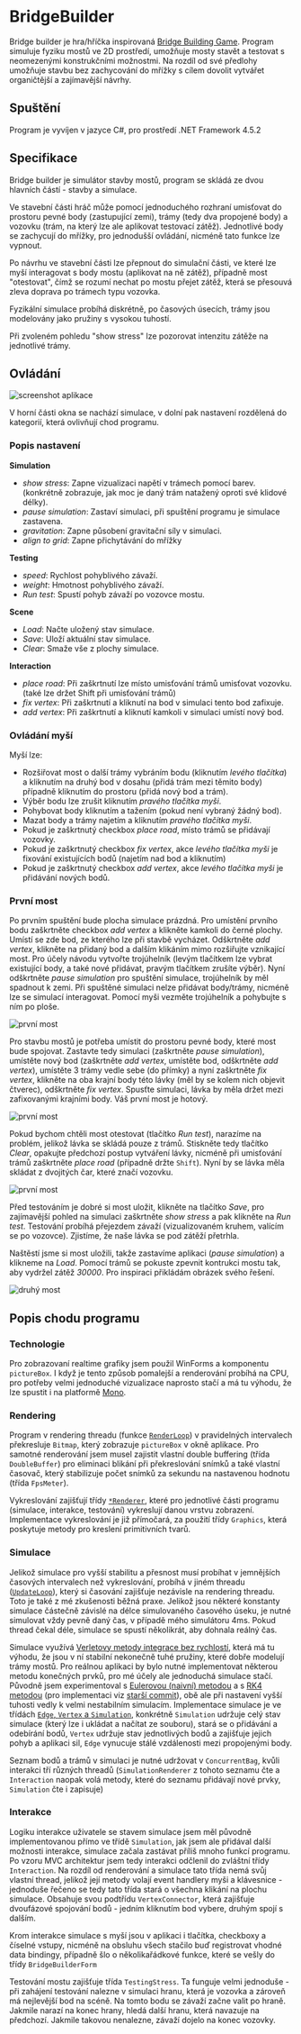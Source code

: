 # BridgeBuilder
Bridge builder je hra/hříčka inspirovaná [Bridge Building Game](http://www.bridgebuilder-game.com/). Program simuluje fyziku mostů ve 2D prostředí, umožňuje mosty stavět a testovat s neomezenými konstrukčními možnostmi. Na rozdíl od své předlohy umožňuje stavbu bez zachycování do mřížky s cílem dovolit vytvářet organičtější a zajímavější návrhy.

## Spuštění
Program je vyvíjen v jazyce C#, pro prostředí .NET Framework 4.5.2

## Specifikace
Bridge builder je simulátor stavby mostů, program se skládá ze dvou hlavních částí - stavby a simulace.

Ve stavební části hráč může pomocí jednoduchého rozhraní umisťovat do prostoru pevné body (zastupující zemi), trámy (tedy dva propojené body) a vozovku (trám, na který lze ale aplikovat testovací zátěž). Jednotlivé body se zachycují do mřížky, pro jednodušší ovládání, nicméně tato funkce lze vypnout.

Po návrhu ve stavební části lze přepnout do simulační části, ve které lze myší interagovat s body mostu (aplikovat na ně zátěž), případně most "otestovat", čímž se rozumí nechat po mostu přejet zátěž, která se přesouvá zleva doprava po trámech typu vozovka.

Fyzikální simulace probíhá diskrétně, po časových úsecích, trámy jsou modelovány jako pružiny s vysokou tuhostí.

Při zvoleném pohledu "show stress" lze pozorovat intenzitu zátěže na jednotlivé trámy.

## Ovládání
![screenshot aplikace](screenshots/screenshot.png)

V horní části okna se nachází simulace, v dolní pak nastavení rozdělená do kategorií, která ovlivňují chod programu.

### Popis nastavení

**Simulation**

- _show stress_: Zapne vizualizaci napětí v trámech pomocí barev. (konkrétně zobrazuje, jak moc je daný trám natažený oproti své klidové délky).
- _pause simulation_: Zastaví simulaci, při spuštění programu je simulace zastavena.
- _gravitation_: Zapne působení gravitační síly v simulaci.
- _align to grid_: Zapne přichytávání do mřížky

**Testing**

- _speed_: Rychlost pohyblivého závaží.
- _weight_: Hmotnost pohyblivého závaží.
- _Run test_: Spustí pohyb závaží po vozovce mostu.

**Scene**

- _Load_: Načte uložený stav simulace.
- _Save_: Uloží aktuální stav simulace.
- _Clear_: Smaže vše z plochy simulace.

**Interaction**

- _place road_: Při zaškrtnutí lze místo umisťování trámů umisťovat vozovku. (také lze držet Shift při umisťování trámů)
- _fix vertex_: Při zaškrtnutí a kliknutí na bod v simulaci tento bod zafixuje.
- _add vertex_: Při zaškrtnutí a kliknutí kamkoli v simulaci umístí nový bod.

### Ovládání myší

Myší lze:
- Rozšiřovat most o další trámy vybráním bodu (kliknutím _levého tlačítka_) a kliknutím na druhý bod v dosahu (přidá trám mezi těmito body) případně kliknutím do prostoru (přidá nový bod a trám).
- Výběr bodu lze zrušit kliknutím _pravého tlačítka myši_.
- Pohybovat body kliknutím a tažením (pokud není vybraný žádný bod).
- Mazat body a trámy najetím a kliknutím _pravého tlačítka myši_.
- Pokud je zaškrtnutý checkbox _place road_, místo trámů se přidávají vozovky.
- Pokud je zaškrtnutý checkbox _fix vertex_, akce _levého tlačítka myši_ je fixování existujících bodů (najetím nad bod a kliknutím)
- Pokud je zaškrtnutý checkbox _add vertex_, akce _levého tlačítka myši_ je přidávání nových bodů.

### První most
Po prvním spuštění bude plocha simulace prázdná. Pro umístění prvního bodu zaškrtněte checkbox _add vertex_ a klikněte kamkoli do černé plochy. Umístí se zde bod, ze kterého lze při stavbě vycházet. Odškrtněte _add vertex_, klikněte na přidaný bod a dalším klikáním mimo rozšiřujte vznikající most. Pro účely návodu vytvořte trojúhelník (levým tlačítkem lze vybrat existující body, a také nové přidávat, pravým tlačítkem zrušíte výběr). Nyní odškrtněte _pause simulation_ pro spuštění simulace, trojúhelník by měl spadnout k zemi. Při spuštěné simulaci nelze přidávat body/trámy, nicméně lze se simulací interagovat. Pomocí myši vezměte trojúhelník a pohybujte s ním po ploše.

![první most](screenshots/triangle.png)

Pro stavbu mostů je potřeba umístit do prostoru pevné body, které most bude spojovat. Zastavte tedy simulaci (zaškrtněte _pause simulation_), umístěte nový bod (zaškrtněte _add vertex_, umístěte bod, odškrtněte _add vertex_), umístěte 3 trámy vedle sebe (do přímky) a nyní zaškrtněte _fix vertex_, klikněte na oba krajní body této lávky (měl by se kolem nich objevit čtverec), odškrtněte _fix vertex_. Spusťte simulaci, lávka by měla držet mezi zafixovanými krajními body. Váš první most je hotový.

![první most](screenshots/fixed_line.png)

Pokud bychom chtěli most otestovat (tlačítko _Run test_), narazíme na problém, jelikož lávka se skládá pouze z trámů. Stiskněte tedy tlačítko _Clear_, opakujte předchozí postup vytváření lávky, nicméně při umisťování trámů zaškrtněte _place road_ (případně držte `Shift`). Nyní by se lávka měla skládat z dvojitých čar, které značí vozovku.

![první most](screenshots/first_bridge.png)

Před testováním je dobré si most uložit, klikněte na tlačítko _Save_, pro zajímavější pohled na simulaci zaškrtněte _show stress_ a pak klikněte na _Run test_. Testování probíhá přejezdem závaží (vizualizovaném kruhem, valícím se po vozovce). Zjistíme, že naše lávka se pod zátěží přetrhla.

Naštěstí jsme si most uložili, takže zastavíme aplikaci (_pause simulation_) a klikneme na _Load_. Pomocí trámů se pokuste zpevnit kontrukci mostu tak, aby vydržel zátěž _30000_. Pro inspiraci přikládám obrázek svého řešení.

![druhý most](screenshots/second_bridge.png)

## Popis chodu programu
### Technologie
Pro zobrazovaní realtime grafiky jsem použil WinForms a komponentu `pictureBox`. I když je tento způsob pomalejší a renderování probíhá na CPU, pro potřeby velmi jednoduché vizualizace naprosto stačí a má tu výhodu, že lze spustit i na platformě [Mono](http://www.mono-project.com/).

### Rendering
Program v rendering threadu (funkce [`RenderLoop`](https://github.com/kukas/BridgeBuilder/blob/2956d081146e3d865e9263ba13ff07507e522466/BridgeBuilder/BridgeBuilderForm.cs#L72)) v pravidelných intervalech překresluje `Bitmap`, který zobrazuje `pictureBox` v okně aplikace. Pro samotné renderování jsem musel zajistit vlastní double buffering (třída `DoubleBuffer`) pro eliminaci blikání při překreslování snímků a také vlastní časovač, který stabilizuje počet snímků za sekundu na nastavenou hodnotu (třída `FpsMeter`).

Vykreslování zajišťují třídy [`*Renderer`](https://github.com/kukas/BridgeBuilder/tree/master/BridgeBuilder/Renderers), které pro jednotlivé části programu (simulace, interakce, testování) vykreslují danou vrstvu zobrazení. 
Implementace vykreslování je již přímočará, za použití třídy `Graphics`, která poskytuje metody pro kreslení primitivních tvarů.

### Simulace
Jelikož simulace pro vyšší stabilitu a přesnost musí probíhat v jemnějších časových intervalech než vykreslování, probíhá v jiném threadu ([`UpdateLoop`](https://github.com/kukas/BridgeBuilder/blob/c9ef86ed065c0c48d491690e35676194db6715fc/BridgeBuilder/BridgeBuilderForm.cs#L114)), který si časování zajišťuje nezávisle na rendering threadu. Toto je také z mé zkušenosti běžná praxe. Jelikož jsou některé konstanty simulace částečně závislé na délce simulovaného časového úseku, je nutné simulovat vždy pevně daný čas, v případě mého simulátoru 4ms. Pokud thread čekal déle, simulace se spustí několikrát, aby dohnala reálný čas.

Simulace využívá [Verletovy metody integrace bez rychlostí](https://en.wikipedia.org/wiki/Verlet_integration#Verlet_integration_.28without_velocities.29), která má tu výhodu, že jsou v ní stabilní nekonečně tuhé pružiny, které dobře modelují trámy mostů. Pro reálnou aplikaci by bylo nutné implementovat některou metodu konečných prvků, pro mé účely ale jednoduchá simulace stačí. Původně jsem experimentoval s [Eulerovou (naivní) metodou](https://en.wikipedia.org/wiki/Euler_method) a s [RK4 metodou](https://en.wikipedia.org/wiki/Runge%E2%80%93Kutta_methods#The_Runge.E2.80.93Kutta_method) (pro implementaci viz [starší commit](https://github.com/kukas/BridgeBuilder/commit/e44ca61f242dd9a7c0a393cce18d71bff30fd16b)), obě ale při nastavení vyšší tuhosti vedly k velmi nestabilním simulacím. Implementace simulace je ve třídách [`Edge`, `Vertex` a `Simulation`](https://github.com/kukas/BridgeBuilder/tree/c9ef86ed065c0c48d491690e35676194db6715fc/BridgeBuilder/Simulation), konkrétně `Simulation` udržuje celý stav simulace (který lze i ukládat a načítat ze souboru), stará se o přidávání a odebírání bodů, `Vertex` udržuje stav jednotlivých bodů a zajišťuje jejich pohyb a aplikaci sil, `Edge` vynucuje stálé vzdálenosti mezi propojenými body.

Seznam bodů a trámů v simulaci je nutné udržovat v `ConcurrentBag`, kvůli interakci tří různých threadů (`SimulationRenderer` z tohoto seznamu čte a `Interaction` naopak volá metody, které do seznamu přidávají nové prvky, `Simulation` čte i zapisuje)

### Interakce
Logiku interakce uživatele se stavem simulace jsem měl původně implementovanou přímo ve třídě `Simulation`, jak jsem ale přidával další možnosti interakce, simulace začala zastávat příliš mnoho funkcí programu. Po vzoru MVC architektur jsem tedy interakci odčlenil do zvláštní třídy `Interaction`. Na rozdíl od renderování a simulace tato třída nemá svůj vlastní thread, jelikož její metody volají event handlery myši a klávesnice - jednoduše řečeno se tedy tato třída stará o všechna klikání na plochu simulace. Obsahuje svou podtřídu `VertexConnector`, která zajišťuje dvoufázové spojování bodů - jedním kliknutím bod vybere, druhým spojí s dalším.

Krom interakce simulace s myší jsou v aplikaci i tlačítka, checkboxy a číselné vstupy, nicméně na obsluhu všech stačilo buď registrovat vhodné data bindingy, případně šlo o několikařádkové funkce, které se vešly do třídy `BridgeBuilderForm`

Testování mostu zajišťuje třída `TestingStress`. Ta funguje velmi jednoduše - při zahájení testování nalezne v simulaci hranu, která je vozovka a zároveň má nejlevější bod na scéně. Na tomto bodu se závaží začne valit po hraně. Jakmile narazí na konec hrany, hledá další hranu, která navazuje na předchozí. Jakmile takovou nenalezne, závaží dojelo na konec vozovky.

